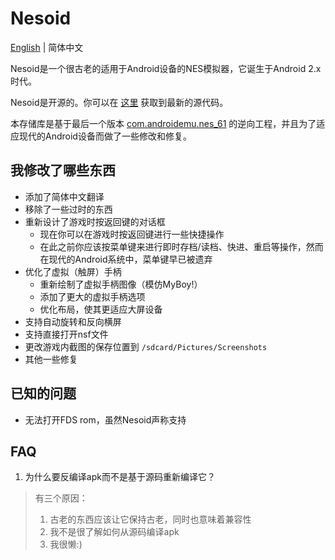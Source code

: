 # Nesoid

[English](README.MD) | 简体中文

Nesoid是一个很古老的适用于Android设备的NES模拟器，它诞生于Android 2.x时代。

Nesoid是开源的。你可以在 [这里](https://sourceforge.net/p/nesoid/code/) 获取到最新的源代码。

本存储库是基于最后一个版本 [com.androidemu.nes_61](https://sourceforge.net/projects/nesoid/files/com.androidemu.nes_61.apk/download) 的逆向工程，并且为了适应现代的Android设备而做了一些修改和修复。

## 我修改了哪些东西

- 添加了简体中文翻译
- 移除了一些过时的东西
- 重新设计了游戏时按返回键的对话框
  - 现在你可以在游戏时按返回键进行一些快捷操作
  - 在此之前你应该按菜单键来进行即时存档/读档、快进、重启等操作，然而在现代的Android系统中，菜单键早已被遗弃
- 优化了虚拟（触屏）手柄
  - 重新绘制了虚拟手柄图像（模仿MyBoy!）
  - 添加了更大的虚拟手柄选项
  - 优化布局，使其更适应大屏设备
- 支持自动旋转和反向横屏
- 支持直接打开nsf文件
- 更改游戏内截图的保存位置到 `/sdcard/Pictures/Screenshots`
- 其他一些修复

## 已知的问题

- 无法打开FDS rom，虽然Nesoid声称支持

## FAQ

1. 为什么要反编译apk而不是基于源码重新编译它？

> 有三个原因：
> 1. 古老的东西应该让它保持古老，同时也意味着兼容性
> 2. 我不是很了解如何从源码编译apk
> 3. 我很懒:)
